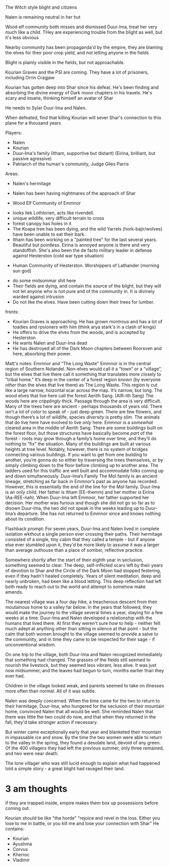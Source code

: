 The Witch style blight and citizens

Nalen is remaining neutral in her hut

Wood elf community both misses and dismissed Duur-Ima, treat her very much like a child. THey are experiencing trouble from the blight as well, but it's less obvious

Nearby community has been propaganda'd by the empire, they are blaming the elves for their poor crop yield, and not letting anyone in the fields

Blight is plainly visible in the fields, but not approachable.

Kourian Graves and the PSI are coming. They have a lot of prisoners, including Orrin Cragjaw

Kourian has gotten deep into Shar since his defeat. He's been finding and absorbing the divine energy of Dark moon chapters in his travels. He's scary and insane, thinking himself an avatar of Shar

He needs to Sylar Duur-Ima and Nalen.

When defeated, find that killing Kourian will sever Shar's connection to this plane for a thousand years

Players:

* Nalen
* Kourian
* Duur-Ima's family (Itham, supportive but distant) (Eirina, brilliant, but passive agressive)
* Patriarch of the human's community, Judge Giles Parris

Areas:
* Nalen's hermitage
- Nalen has been having nightmares of the approach of Shar

* Wood Elf Community of Emmnor
- looks liek Lothlorien, acts like rivendell.
- unique wildlife, very difficult terrain to cross
- forest canopy has holes in it
- The Koapa tree has been dying, and the wild Yarrels (hork-bajir/wolves) have been unable to eat their bark.
- Itham has been working on a "painted tree" for the last several years. Beautiful but pointless. Eirina is annoyed anyone is there and very standoffish. She's also been the de facto military leader in defense against Hesterston (cold war type situation)

* Human Community of Hesterston. Worshippers of Lathander (morning sun god)
 - do some midsommar shit here
 - Their fields are dying, and contain the source of the blight, but they will not let anyone who is not pure and of the community in. It is divinely warded against intrusion
 - Do not like the elves. Have been cutting down their trees for lumber.

 fronts:
 - Kourian Graves is approaching. He has grown montrous and has a lot of toadies and rpsioners with him (think arya stark's in a clash of kings)
 - He offers to drive the elves from the woods, and is accepted by Hesterston
 - He wants Nalen and Duur-Ima dead
 - He has destroyed all of the Dark Moon chapters between Roorsven and here, absorbing their power.

Matt's notes:
    Emmnor and “The Long Waste"
        Emmnor is in the central region of Southern Nolandel.
        Non-elves would call it a “town” or a “village”, but the elves that live there call it something that translates more closely to “tribal home."
        It’s deep in the center of a forest region known (by everyone _other_ than the elves that live there) as The Long Waste. This region is cut like a large narrow, hoizontal scar across the map. It’s narrow, but long. The wood elves that live here call the forest Aerith Sang. (AIR-ith Sang)
        The woods here are _cripplingly_ thick. Passage through the area is very difficult.
        Many of the trees here are ancient - perhaps thousands of years old. There isn’t a lot of _color_ to speak of - just deep green. There are few flowers, and though there’s a lot of wildlife, species _diversity_ is pretty slim. The animals that do live here have evolved to live _only_ here.
        Emmnor is a _somewhat_ cleared area in the middle of Aerith Sang. There are some buildings built on the forest floor, but those structures have basically become _part_ of the forest - roots may grow through a family’s home over time, and they’ll do nothing to “fix” the situation.
        Many of the buildings are built at various heights at tree level. Notably, however, there is no system of bridges connecting various buildings. If you want to get from one building to another, you’re gonna do so either by traversing the trees themselves, or by simply climbing down to the floor before climbing up to another area. The ladders used for this traffic are well built and accommodate folks coming up and down simultaneously.
    Duur-Ima’s Family
        The Mol family is an ancient lineage, stretching as far back in Emmnor’s past as anyone has recorded.
        However, this is essentially the end of the line for the Mol family.
        Duur-Ima is an only child. Her father is Itham (EE-themm) and her mother is Eirina (Aa-REE-nah).
        When Duur-Ima left Emmnor, her father supported her decision. Her mother was furious and though she did not go so far as to disown Duur-Ima, the two did not speak in the weeks leading up to Duur-Ima’s departure.
        She has not returned to Emmnor since and knows nothing about its condition.


Flashback prompt:
For seven years, Duur-Ima and Nalen lived in complete isolation wkthout a single person ever crossing their paths. Their hermitage consisted of a single, tiny cabin that they called a temple - but if anyone else ever stumbled upon it, they'd be more likely to assume it was a larger than average outhouse than a place of somber, reflective practice.

Somewhere shortly after the start of their eighth year in seclusion, something seemed to clear. The deep, self-inflicted scars left by their years of devotion to Shar and the Circle of the Dark Moon had stopped festering, even if they hadn't healed completely. Years of silent meditation, deep and nearly unbroken, had been like a blood letting. This deep reflection had left both ready to reach out to the world and attempt to somehow make amends.

The nearest village was a four day hike, a treacherous descent from their moutainous home to a valley far below. In the years that followed, they would make the journey to the village several times a year, staying for a few weeks at a time. Duur-Ima and Nalen developed a relationship with the humans that lived there. At first they weren't sure _how_ to help - neither felt much adept at anything other than sitting in silence at that point - but the calm that both women brought to the village seemed to  provide a salve to the community, and in time they came to be respected for their sage - if unconventional wisdom.

On one trip to the village, both Duur-Ima and Nalen recognized immediately that something had changed. The grasses of the fields still seemed to nourish the livestock, but they seemed less vibrant, less alive. It was just now midsummer, and the leaves had begun to turn, months earlier than they ever had.

Children in the village looked weak, and parents seemed to take on illnesses more often than normal. All of it was subtle.

Nalen was deeply concerned. When the time came for the two to return to their hermitage, Duur-Ima, who hungered for the seclusion of their mountain home, convinced Nalen that all would be well. She reminded Nalen that there was little the two could do now, and that when they returned in the fall, they'd take stronger action if necessary.

But winter came exceptionally early that year and blanketed their mountain in impassable ice and snow. By the time the two women were able to return to the valley in the spring, they found a desolate land, devoid of any green. Of the 400 villagers they had left the previous summer, only three remained, and two were near death.

The lone villager who was still lucid enough to explain what had happened told a simple story - a great blight had ravaged their land.


# 3 am thoughts

if they are trapped inside, empire makes them box up possessions before coming out.

Kourian should be like "the horde"
"rejoice and revel in the loss. Either you lose to me in battle, or you kill me and lose your connection with Shar"
He contains:
* Kourian
* Ayushma
* Corvus
* Kherroc
* Vladimir